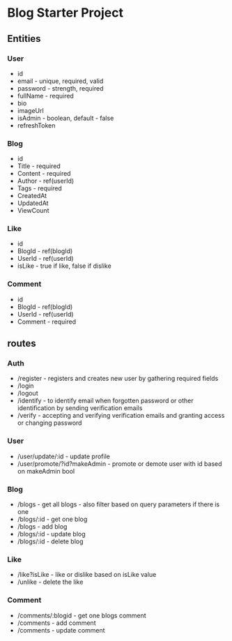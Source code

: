 # Blog Starter Project


## Entities 

### User

* id
* email - unique, required, valid
* password - strength, required
* fullName - required
* bio
* imageUrl
* isAdmin - boolean, default - false
* refreshToken


### Blog

* id
* Title - required
* Content - required
* Author -  ref(userId)
* Tags - required 
* CreatedAt
* UpdatedAt
* ViewCount


### Like

* id
* BlogId - ref(blogId)
* UserId - ref(userId)
* isLike - true if like, false if dislike


### Comment

* id
* BlogId - ref(blogId)
* UserId - ref(userId)
* Comment - required


## routes

### Auth

* /register - registers and creates new user by gathering required fields
* /login
* /logout
* /identify - to identify email when forgotten password or other identification by sending verification emails
* /verify - accepting and verifying verification emails and granting access or changing password


### User

* /user/update/:id - update profile
* /user/promote/?id?makeAdmin  - promote or demote user with id based on makeAdmin bool


### Blog

* /blogs - get all blogs - also filter based on query parameters if there is one 
* /blogs/:id - get one blog
* /blogs - add blog
* /blogs/:id - update blog
* /blogs/:id - delete blog


### Like

* /like?isLike - like or dislike based on isLike value
* /unlike - delete the like


### Comment

* /comments/:blogid - get one blogs comment
* /comments - add comment
* /comments - update comment